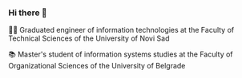 ### Hi there 👋

🧑‍🎓 Graduated engineer of information technologies at the Faculty of Technical Sciences of the University of Novi Sad


📚 Master's student of information systems studies at the Faculty of Organizational Sciences of the University of Belgrade

<!--
**andreailic/andreailic** is a ✨ _special_ ✨ repository because its `README.md` (this file) appears on your GitHub profile.

Here are some ideas to get you started:

- 🔭 I’m currently working on ...
- 🌱 I’m currently learning ...
- 👯 I’m looking to collaborate on ...
- 🤔 I’m looking for help with ...
- 💬 Ask me about ...
- 📫 How to reach me: ...
- 😄 Pronouns: ...
- ⚡ Fun fact: ...
-->
